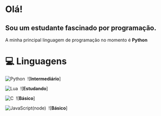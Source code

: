 # Olá!
## Sou um estudante fascinado por programação.

A minha principal linguagem de programação no momento é **Python**

# 💻 Linguagens

![Python](https://img.shields.io/badge/-Python-050806?style=flat-square&logo=python)&nbsp;
![**Intermediário**]
 
![Lua](https://img.shields.io/badge/-Lua-050806?style=flat-square&logo=lua)&nbsp;
![**Estudando**]

![C](https://img.shields.io/badge/-C-050806?style=flat-square&logo=C)&nbsp;
![**Básico**]

![JavaScript(node)](https://img.shields.io/badge/-JavaScript-050806?style=flat-square&logo=javascript)&nbsp;
![**Básico**]


<!--
**elyamsepha/elyamsepha** is a ✨ _special_ ✨ repository because its `README.md` (this file) appears on your GitHub profile.

Here are some ideas to get you started:

- 🔭 I’m currently working on ...
- 🌱 I’m currently learning ...
- 👯 I’m looking to collaborate on ...
- 🤔 I’m looking for help with ...
- 💬 Ask me about ...
- 📫 How to reach me: ...
- 😄 Pronouns: ...
- ⚡ Fun fact: ...
-->
